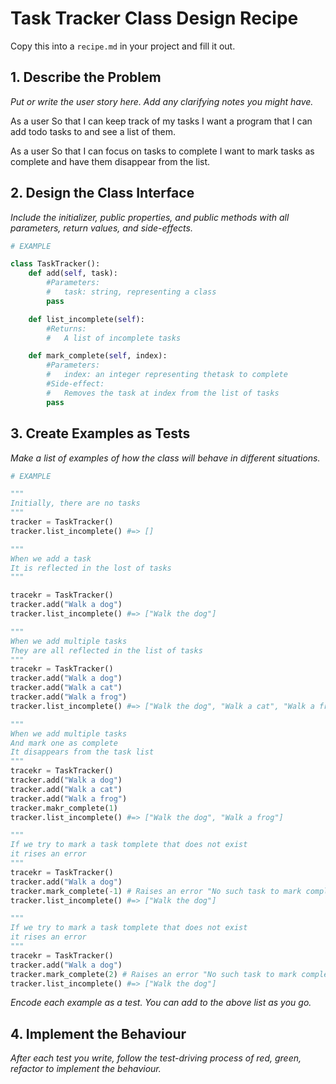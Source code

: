 # Task Tracker Class Design Recipe

Copy this into a `recipe.md` in your project and fill it out.

## 1. Describe the Problem

_Put or write the user story here. Add any clarifying notes you might have._

As a user
So that I can keep track of my tasks
I want a program that I can add todo tasks to and see a list of them.

As a user
So that I can focus on tasks to complete
I want to mark tasks as complete and have them disappear from the list.

## 2. Design the Class Interface

_Include the initializer, public properties, and public methods with all parameters, return values, and side-effects._

```python
# EXAMPLE

class TaskTracker():
    def add(self, task):
        #Parameters:
        #   task: string, representing a class
        pass

    def list_incomplete(self):
        #Returns:
        #   A list of incomplete tasks

    def mark_complete(self, index):
        #Parameters:
        #   index: an integer representing thetask to complete
        #Side-effect:
        #   Removes the task at index from the list of tasks
        pass
```

## 3. Create Examples as Tests

_Make a list of examples of how the class will behave in different situations._

``` python
# EXAMPLE

"""
Initially, there are no tasks
"""
tracker = TaskTracker()
tracker.list_incomplete() #=> []

"""
When we add a task
It is reflected in the lost of tasks
"""

tracekr = TaskTracker()
tracker.add("Walk a dog")
tracker.list_incomplete() #=> ["Walk the dog"]

"""
When we add multiple tasks
They are all reflected in the list of tasks 
"""
tracekr = TaskTracker()
tracker.add("Walk a dog")
tracker.add("Walk a cat")
tracker.add("Walk a frog")
tracker.list_incomplete() #=> ["Walk the dog", "Walk a cat", "Walk a frog"]

"""
When we add multiple tasks
And mark one as complete 
It disappears from the task list
"""
tracekr = TaskTracker()
tracker.add("Walk a dog")
tracker.add("Walk a cat")
tracker.add("Walk a frog")
tracker.makr_complete(1)
tracker.list_incomplete() #=> ["Walk the dog", "Walk a frog"]

"""
If we try to mark a task tomplete that does not exist 
it rises an error 
"""
tracekr = TaskTracker()
tracker.add("Walk a dog")
tracker.mark_complete(-1) # Raises an error "No such task to mark complete"
tracker.list_incomplete() #=> ["Walk the dog"]

"""
If we try to mark a task tomplete that does not exist 
it rises an error 
"""
tracekr = TaskTracker()
tracker.add("Walk a dog")
tracker.mark_complete(2) # Raises an error "No such task to mark complete"
tracker.list_incomplete() #=> ["Walk the dog"]
 ```

_Encode each example as a test. You can add to the above list as you go._

## 4. Implement the Behaviour

_After each test you write, follow the test-driving process of red, green, refactor to implement the behaviour._


